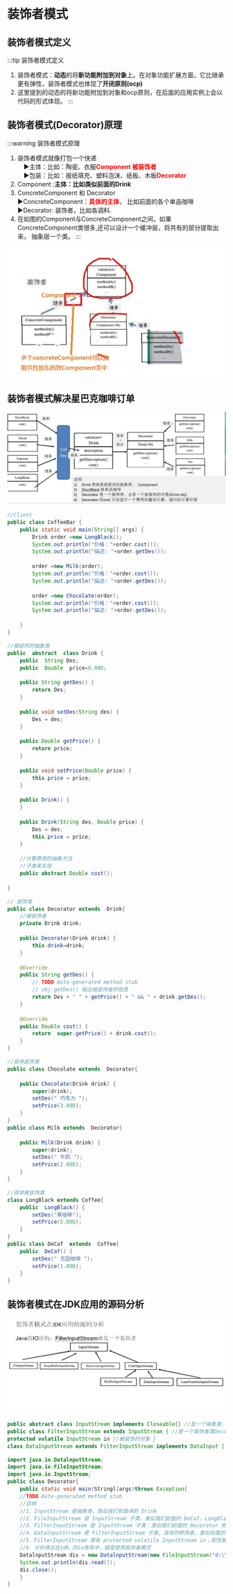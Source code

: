 # 装饰者模式

## 装饰者模式定义

:::tip 装饰者模式定义
1. 装饰者模式：**动态**的将**新功能附加到对象**上。在对象功能扩展方面，它比继承更有弹性，装饰者模式也体现了**开闭原则(ocp)**
2. 这里提到的动态的将新功能附加到对象和ocp原则，在后面的应用实例上会以代码的形式体现。
:::

## 装饰者模式(Decorator)原理


:::warning 装饰者模式原理
1. 装饰者模式就像打包一个快递  
　▶主体：比如：陶瓷、衣服<font color='red'><strong>Component 被装饰者</strong></font>  
　▶包装：比如：报纸填充、塑料泡沫、纸板、木板<font color='red'><strong>Decorator</strong></font>   
2. Component :**主体：比如类似前面的Drink**
3. ConcreteComponent 和 Decorator   
   ▶ConcreteComponent：<font color='red'><strong>具体的主体</strong></font>， 比如前面的各个单品咖啡  
   ▶Decorator: 装饰者，比如各调料.  
4. 在如图的Component与ConcreteComponent之间，如果ConcreteComponent类很多,还可以设计一个缓冲层，将共有的部分提取出来， 抽象层一个类。
:::

<a data-fancybox title="装饰者模式(Decorator)原理" href="./image/Component1.jpg">![装饰者模式(Decorator)原理](./image/Component1.jpg)</a>

## 装饰者模式解决星巴克咖啡订单

<a data-fancybox title="装饰者模式解决星巴克咖啡订单" href="./image/Component2.jpg">![装饰者模式解决星巴克咖啡订单](./image/Component2.jpg)</a>

```java
//Client
public class CoffeeBar {
    public static void main(String[] args) {
        Drink order =new LongBlack();
        System.out.println("价格："+order.cost());
        System.out.println("描述: "+order.getDes());

        order =new Milk(order);
        System.out.println("价格："+order.cost());
        System.out.println("描述: "+order.getDes());

        order =new Chocolate(order);
        System.out.println("价格："+order.cost());
        System.out.println("描述: "+order.getDes());

    }
}
```

```java
//被装饰的抽象类
public  abstract  class Drink {
    public  String Des;
    public  Double  price=0.00D;

    public String getDes() {
        return Des;
    }

    public void setDes(String des) {
        Des = des;
    }

    public Double getPrice() {
        return price;
    }

    public void setPrice(Double price) {
        this.price = price;
    }

    public Drink() {
    }

    public Drink(String des, Double price) {
        Des = des;
        this.price = price;
    }

    //计算费用的抽象方法
    //子类来实现
    public abstract Double cost();

}
```

```java
// 装饰类
public class Decorator extends  Drink{
    //被装饰者
    private Drink drink;

    public Decorator(Drink drink) {
        this.drink=drink;
    }

    @Override
    public String getDes() {
        // TODO Auto-generated method stub
        // obj.getDes() 输出被装饰者的信息
        return Des + " " + getPrice() + " && " + drink.getDes();
    }

    @Override
    public Double cost() {
        return  super.getPrice() + drink.cost();
    }
}

```

```java
//具体装饰类
public class Chocolate extends  Decorator{

    public Chocolate(Drink drink) {
        super(drink);
        setDes(" 巧克力 ");
        setPrice(3.00D);
    }
}
public class Milk extends  Decorator{

    public Milk(Drink drink) {
        super(drink);
        setDes(" 牛奶 ");
        setPrice(2.00D);
    }
}

```

```java
//具体被装饰类
class LongBlack extends Coffee{
    public  LongBlack() {
        setDes("黑咖啡");
        setPrice(5.00D);
    }
}
public class DeCaf  extends  Coffee{
    public  DeCaf() {
        setDes(" 无因咖啡 ");
        setPrice(1.00D);
    }
}

```

## 装饰者模式在JDK应用的源码分析

<a data-fancybox title="装饰者模式在JDK应用的源码分析" href="./image/DecoratorComponent.jpg">![装饰者模式在JDK应用的源码分析](./image/DecoratorComponent.jpg)</a>

```java
public abstract class InputStream implements Closeable{} //是一个抽象类，即Component 被装饰者类
public class FilterInputStream extends InputStream { //是一个装饰者类Decorator
protected volatile InputStream in //被装饰的对象 }
class DataInputStream extends FilterInputStream implements DataInput { //FilterInputStream 子类
```

```java
import java.io.DatalnputStream;
import java.io.FileInputStream;
import java.io.InputStream;
public class Decorator{
    public static void main(Stringl]args)throws Exception{
    //TODO Auto-generated method stub
    //说明
    //1．InputStream 是抽象类，类似我们前面讲的 Drink
    //2．FileInputStream 是 InputStream 子类，类似我们前面的 DeCaf，LongBlack
    //3．FilterInputStream 是 InputStream 子类：类似我们前面的 Decorator 修饰者
    //4．DatalnputStream 是 FilterInputStream 子类，具体的修饰者，类似前面的 Milk，Soy等
    //5．FilterInputStream 类有 protected volatile InputStream in；即含被装饰者
    //6．分析得出在jdk 的io体系中，就是使用装饰者模式
    DatalnputStream dis = new DatalnputStream(new FileInputStream("d:\\labc.txt");
    System.out.println(dis.read());
    dis.close();
    }
}